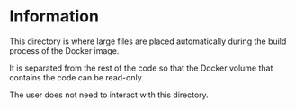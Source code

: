 # Information

This directory is where large files are placed automatically during the build process of the Docker image.

It is separated from the rest of the code so that the Docker volume that contains the code can be read-only.

The user does not need to interact with this directory.
